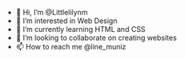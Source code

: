 - 👋 Hi, I’m @Littlelilynm
- 👀 I’m interested in Web Design
- 🌱 I’m currently learning HTML and CSS
- 💞️ I’m looking to collaborate on creating websites
- 📫 How to reach me @line_muniz

<!---
Littlelilynm/Littlelilynm is a ✨ special ✨ repository because its `README.md` (this file) appears on your GitHub profile.
You can click the Preview link to take a look at your changes.
--->
